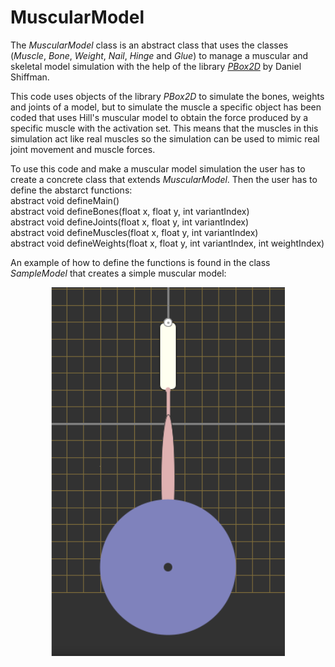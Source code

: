 # MuscularModel

The _MuscularModel_ class is an abstract class that uses the classes (_Muscle_, _Bone_, _Weight_, _Nail_, _Hinge_ and _Glue_)
to manage a muscular and skeletal model simulation with the help of the library [_PBox2D_](https://github.com/shiffman/Box2D-for-Processing) by Daniel Shiffman.

This code uses objects of the library _PBox2D_ to simulate the bones, weights and joints of a model, but to simulate the muscle
a specific object has been coded that uses Hill's muscular model to obtain the force produced by a specific muscle with the activation set.
This means that the muscles in this simulation act like real muscles so the simulation can be used to mimic real joint movement and muscle forces.

To use this code and make a muscular model simulation the user has to create a concrete class that extends _MuscularModel_.
Then the user has to define the abstarct functions:
<br /> abstract void defineMain()
<br /> abstract void defineBones(float x, float y, int variantIndex)
<br /> abstract void defineJoints(float x, float y, int variantIndex)
<br /> abstract void defineMuscles(float x, float y, int variantIndex)
<br /> abstract void defineWeights(float x, float y, int variantIndex, int weightIndex)

An example of how to define the functions is found in the class _SampleModel_ that creates a simple muscular model:
<p align="center">
  <img src="https://github.com/gubena/MuscularModel/blob/main/images/image_2023-09-10_174035227.png" />
</p>
